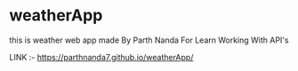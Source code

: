 # weatherApp
this is weather web app made By Parth Nanda For Learn Working With API's


LINK :- https://parthnanda7.github.io/weatherApp/
